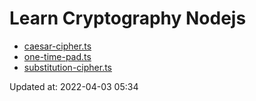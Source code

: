 # Learn Cryptography Nodejs

- [caesar-cipher.ts](./caesar-cipher/caesar-cipher.ts)
- [one-time-pad.ts](./one-time-pad/one-time-pad.ts)
- [substitution-cipher.ts](./substitution-cipher/substitution-cipher.ts)

 Updated at: 2022-04-03 05:34

